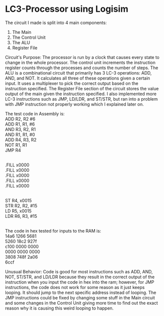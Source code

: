 # LC3-Processor using Logisim

The circuit I made is split into 4 main components:
1. The Main
2. The Control Unit
3. The ALU
4. Register File

Circuit's Purpose:
The processor is run by a clock that causes every state to change in the whole processor. The control unit 
increments the instruction register counts through the processes and counts the number of steps. The ALU is a
combinational circuit that primarily has 3 LC-3 operations: ADD, AND, and NOT. It calculates all three
of these operations given a certain input. It uses a multiplexer to pick the correct output based on the 
instruction specified. The Register File section of the circuit stores the value output of the main given the 
instruction specified. I also implemented more LC-3 instructions such as JMP, LD/LDR, and ST/STR, but ran into a 
problem with JMP instruction not properly working which I explained later on.

The test code in Assembly is:
<br>ADD R2, R2 #6
<br>ADD R1, R1, #6
<br>AND R3, R2, R1
<br>AND R1, R1, #0
<br>ADD R4, R3, R2
<br>NOT R1, R1
<br>JMP R4

<br>.FILL x0000
<br>.FILL x0000
<br>.FILL x0000
<br>.FILL x0000
<br>.FILL x0000

<br>ST R4, x0015
<br>STR R2, R2, #15
<br>LD R5, x0015
<br>LDR R6, R3, #15

<br>The code in hex tested for inputs to the RAM is:
<br>14a6 1266 5681 
<br>5260 18c2 927f 
<br>c100 0000 0000 
<br>0000 0000 0000 
<br>3808 748f 2a06 
<br>6ccf

Unusual Behavior:
Code is good for most instructions such as ADD, AND, NOT, ST/STR, and LD/LDR because they result in the correct
output of the instruction when you input the code in hex into the ram; however, for JMP instructions, the code 
does not work for some reason as it just keeps looping. It should jump to the next specific address instead 
of looping. The JMP instructions could be fixed by changing some stuff in the Main circuit and some 
changes in the Control Unit giving more time to find out the exact reason why it is causing this weird looping
to happen.
